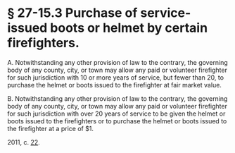 # § 27-15.3 Purchase of service-issued boots or helmet by certain firefighters.

<p>A. Notwithstanding any other provision of law to the contrary, the governing body of any county, city, or town may allow any paid or volunteer firefighter for such jurisdiction with 10 or more years of service, but fewer than 20, to purchase the helmet or boots issued to the firefighter at fair market value.</p><p>B. Notwithstanding any other provision of law to the contrary, the governing body of any county, city, or town may allow any paid or volunteer firefighter for such jurisdiction with over 20 years of service to be given the helmet or boots issued to the firefighters or to purchase the helmet or boots issued to the firefighter at a price of $1.</p><p>2011, c. <a href='http://lis.virginia.gov/cgi-bin/legp604.exe?111+ful+CHAP0022'>22</a>.</p>
